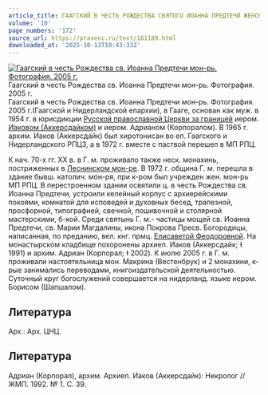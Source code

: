 ```yaml
---
article_title: ГААГСКИЙ В ЧЕСТЬ РОЖДЕСТВА СВЯТОГО ИОАННА ПРЕДТЕЧИ ЖЕНСКИЙ МОНАСТЫРЬ
volume: '10'
page_numbers: '172'
source_url: https://pravenc.ru/text/161189.html
downloaded_at: '2025-10-13T10:43:33Z'
---
```


[![Гаагский в честь Рождества св. Иоанна Предтечи мон-рь. Фотография. 2005 г.](https://pravenc.ru/data/232/467/1234/i200.jpg "Кликните для увеличения картинки")](https://pravenc.ru/data/232/467/1234/i400.jpg)Гаагский в честь Рождества св. Иоанна Предтечи мон-рь. Фотография. 2005 г.  
Гаагский в честь Рождества св. Иоанна Предтечи мон-рь. Фотография. 2005 г.(Гаагской и Нидерландской епархии), в Гааге, основан как муж. в 1954 г. в юрисдикции [Русской православной Церкви за границей](<https://pravenc.ru/text/Русской православной Церкви за границей.html>) иером. [Иаковом (Аккерсдайком)](<https://pravenc.ru/text/Иаковом (Аккерсдайком).html>) и иером. Адрианом (Корпоралом). В 1965 г. архим. Иаков (Аккерсдайк) был хиротонисан во еп. Гаагского и Нидерландского РПЦЗ, а в 1972 г. вместе с паствой перешел в МП РПЦ.

К нач. 70-х гг. XX в. в Г. м. проживало также неск. монахинь, постриженных в [Леснинском мон-ре](<https://pravenc.ru/text/Леснинском мон-ре.html>). В 1972 г. община Г. м. перешла в здание бывш. католич. мон-ря, при к-ром был учрежден жен. мон-рь МП РПЦ. В перестроенном здании освятили ц. в честь Рождества св. Иоанна Предтечи, устроили келейный корпус с архиерейскими покоями, комнатой для исповедей и духовных бесед, трапезной, просфорной, типографией, свечной, пошивочной и столярной мастерскими, б-кой. Среди святынь Г. м.- частицы мощей св. Иоанна Предтечи, св. Марии Магдалины, икона Покрова Пресв. Богородицы, написанная, по преданию, вел. кнг. прмц. [Елисаветой Феодоровной](<https://pravenc.ru/text/Елисаветой Феодоровной.html>). На монастырском кладбище похоронены архиеп. Иаков (Аккерсдайк; Ɨ 1991) и архим. Адриан (Корпорал; Ɨ 2002). К июлю 2005 г. в Г. м. проживали настоятельница мон. Макрина (Вестенбрук) и 2 монахини, к-рые занимались переводами, книгоиздательской деятельностью. Суточный круг богослужений совершается на нидерланд. языке иером. Борисом (Шапшалом).

## Литература

Арх.: Арх. ЦНЦ.

## Литература

Адриан (Корпорал), архим. Архиеп. Иаков (Аккерсдайк): Некролог // ЖМП. 1992. № 1. С. 39.
